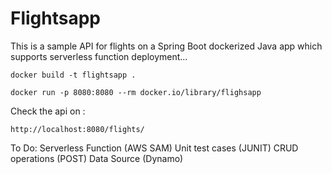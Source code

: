 # Flightsapp 

This is a sample API for flights on a Spring Boot dockerized Java app which supports serverless function deployment...

```docker build -t flightsapp .```

```docker run -p 8080:8080 --rm docker.io/library/flighsapp```

Check the api on :

``` http://localhost:8080/flights/ ```

To Do:
Serverless Function (AWS SAM) 
Unit test cases (JUNIT)
CRUD operations (POST)
Data Source (Dynamo)
